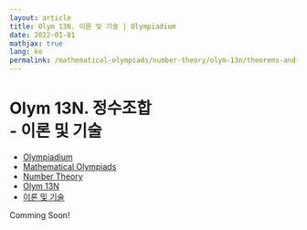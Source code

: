```yaml
---
layout: article
title: Olym 13N. 이론 및 기술 | Olympiadium
date: 2022-01-01
mathjax: true
lang: ko
permalink: /mathematical-olympiads/number-theory/olym-13n/theorems-and-techniques/
---
```

# Olym 13N. 정수조합 <br> <ssup> - 이론 및 기술</ssup>

<ul class="breadcrumb">
	<li><a href="{{ site.baseurl }}/">Olympiadium</a></li> 
	<li><a href="{{ site.baseurl }}/mathematical-olympiads/">Mathematical Olympiads</a></li> 
	<li><a href="{{ site.baseurl }}/mathematical-olympiads/number-theory/">Number Theory</a></li> 
	<li><a href="{{ site.baseurl }}/mathematical-olympiads/number-theory/olym-13n/">Olym 13N</a></li> 
	<li><a href="{{ site.baseurl }}/mathematical-olympiads/number-theory/olym-13n/theorems-and-techniques/">이론 및 기술</a></li>
</ul>

Comming Soon!
